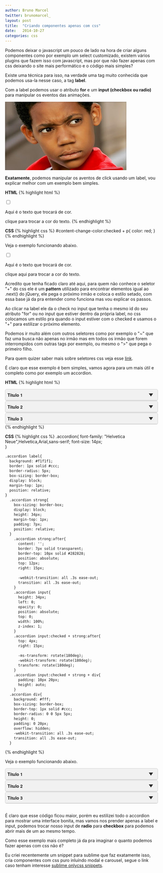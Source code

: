 ```yaml
---
author: Bruno Marcel
twitter: brunomarcel_
layout: post
title:  "Criando componentes apenas com css"
date:   2014-10-27
categories: css
---
```

Podemos deixar o javascript um pouco de lado na hora de criar alguns componentes como por exemplo um select customizado, existem vários plugins que fazem isso com javascript, mas por que não fazer apenas com css deixando o site mais performático e o código mais simples?

Existe uma técnica para isso, na verdade uma tag muito conhecida que podemos usa-la nesse caso, a tag <b>label</b>.

Com a label podemos usar o atributo <b>for</b> e um <b>input (checkbox ou radio)</b> para manipular os eventos das animações.

<img src="/assets/imgs/desconfiado.jpg" alt="">

<b>Exatamente</b>, podemos manipular os aventos de click usando um label, vou explicar melhor com um exemplo bem simples.

<b>HTML</b>
{% highlight html %}
<div class="content">
    <input type="checkbox" id="content-change-color" />
    <p>Aqui é o texto que trocará de cor.</p>
</div>
<label for="content-change-color">clique para trocar a cor do texto.</label>
{% endhighlight %}

<b>CSS</b>
{% highlight css %}
#content-change-color:checked + p{
    color: red;
}
{% endhighlight %}

Veja o exemplo funcionando abaixo.

<style>
#content-change-color:checked + p{
    color: red;
}  
</style>
<div class="wrapEdit">
    <div class="content">
        <input type="checkbox" id="content-change-color" />
        <p>Aqui é o texto que trocará de cor.</p>
    </div>
    <label for="content-change-color">clique aqui para trocar a cor do texto.</label>
</div>

Acredito que tenha ficado claro até aqui, para quem não conhece o seletor "+" do css ele é um <b>pattern</b> utilizado para encontrar elementos igual ao .next() do jQuery, ele pega o próximo irmão e coloca o estilo setado, com essa base já da pra entender como funciona mas vou explicar os passos.

Ao clicar na label ele da o check no input que tenha o mesmo id do seu atributo "for" ou no input que estiver dentro da própria label, no css colocamos um estilo pra quando o input estiver com o checked e usamos o "+" para estilizar o próximo elemento. 

Podemos ir muito além com outros seletores como por exemplo o "~" que faz uma busca não apenas no irmão mas em todos os irmão que forem interrompidos com outras tags por exemplo, ou mesmo o ">" que pega o primeiro filho.

Para quem quizer saber mais sobre seletores css veja esse [link][seletores].

É claro que esse exemplo é bem simples, vamos agora para um mais útil e completo como por exemplo um accordion.

<b>HTML</b>
{% highlight html %}
<div class="accordion">
    <label>
        <input type="radio" name="accordion-radio" />
        <strong>Título 1</strong>
        <div>Conteúdo 1</div>
    </label>
    <label>
        <input type="radio" name="accordion-radio" />
        <strong>Título 2</strong>
        <div>Conteúdo 2</div>
    </label>
    <label>
        <input type="radio" name="accordion-radio" />
        <strong>Título 3</strong>
        <div>Conteúdo 3</div>
    </label> 
</div>
{% endhighlight %}

<b>CSS</b>
{% highlight css %}
.accordion{
  font-family: "Helvetica Neue",Helvetica,Arial,sans-serif;
  font-size: 14px;  
}
  
    .accordion label{
      background: #f1f1f1;
      border: 1px solid #ccc;
      border-radius: 5px;
      box-sizing: border-box;
      display: block;
      margin-top: 1px;
      position: relative;
    }
      .accordion strong{
        box-sizing: border-box;
        display: block;
        height: 34px;
        margin-top: 1px;
        padding: 7px;
        position: relative;
      }  
        .accordion strong:after{
          content: '';
          border: 7px solid transparent;
          border-top: 10px solid #282828;
          position: absolute;
          top: 12px;
          right: 15px; 
          
          -webkit-transition: all .3s ease-out;
          transition: all .3s ease-out;
        }  
        .accordion input{
          height: 34px;
          left: 0;
          opacity: 0;
          position: absolute;
          top: 0;
          width: 100%;
          z-index: 1;
        }
        .accordion input:checked + strong:after{
          top: 4px;
          right: 15px;
          
          -ms-transform: rotate(180deg);
          -webkit-transform: rotate(180deg);
          transform: rotate(180deg);
        }
        .accordion input:checked + strong + div{
          padding: 10px 20px;
          height: auto;
        }
      .accordion div{
        background: #fff;
        box-sizing: border-box;
        border-top: 1px solid #ccc;
        border-radius: 0 0 5px 5px;
        height: 0;
        padding: 0 20px;
        overflow: hidden;
        -webkit-transition: all .3s ease-out;
        transition: all .3s ease-out;
      }
{% endhighlight %}

Veja o exemplo funcionando abaixo.

<style>
.accordion{
  font-family: "Helvetica Neue",Helvetica,Arial,sans-serif;
  font-size: 14px;  
}
  
    .accordion label{
      background: #f1f1f1;
      border: 1px solid #ccc;
      border-radius: 5px;
      box-sizing: border-box;
      display: block;
      margin-top: 1px;
      position: relative;
    }
      .accordion strong{
        box-sizing: border-box;
        display: block;
        height: 34px;
        margin-top: 1px;
        padding: 7px;
        position: relative;
      }  
        .accordion strong:after{
          content: '';
          border: 7px solid transparent;
          border-top: 10px solid #282828;
          position: absolute;
          top: 12px;
          right: 15px; 
          
          -webkit-transition: all .3s ease-out;
          transition: all .3s ease-out;
        }  
        .accordion input{
          height: 34px;
          left: 0;
          opacity: 0;
          position: absolute;
          top: 0;
          width: 100%;
          z-index: 1;
        }
        .accordion input:checked + strong:after{
          top: 4px;
          right: 15px;
          
          -ms-transform: rotate(180deg);
          -webkit-transform: rotate(180deg);
          transform: rotate(180deg);
        }
        .accordion input:checked + strong + div{
          padding: 10px 20px;
          height: auto;
        }
      .accordion div{
        background: #fff;
        box-sizing: border-box;
        border-top: 1px solid #ccc;
        border-radius: 0 0 5px 5px;
        height: 0;
        padding: 0 20px;
        overflow: hidden;
        -webkit-transition: all .3s ease-out;
        transition: all .3s ease-out;
      }
</style>
<div class="wrapEdit">
    <div class="accordion">
        <label>
            <input type="radio" name="accordion-radio" />
            <strong>Título 1</strong>
            <div>Conteúdo 1</div>
        </label>
        <label>
            <input type="radio" name="accordion-radio" />
            <strong>Título 2</strong>
            <div>Conteúdo 2</div>
        </label>
        <label>
            <input type="radio" name="accordion-radio" />
            <strong>Título 3</strong>
            <div>Conteúdo 3</div>
        </label> 
    </div>
</div>
<br>

É claro que esse código ficou maior, porém eu estilizei todo o accordion para mostrar uma interface bonita, mas vamos nos prender apenas a label e input, podemos trocar nosso input de <b>radio</b> para <b>checkbox</b> para podemos abrir mais de um ao mesmo tempo.

Como esse exemplo mais completo já da pra imaginar o quanto podemos fazer apenas com css não é?

Eu criei recentemente um snippet para sublime que faz exatamente isso, cria componentes com css puro inluíndo modal e carousel, segue o link caso tenham interesse [sublime onlycss snippets][onlyCss].


[seletores]: http://www.w3.org/TR/CSS2/selector.html
[onlyCss]: https://github.com/brunomarcel/sublime-onlycss-snippets